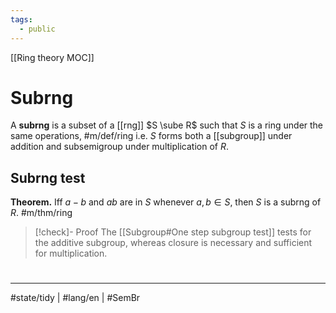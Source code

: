 ```yaml
---
tags:
  - public
---
```

[[Ring theory MOC]]
# Subrng

A **subrng** is a subset of a [[rng]] $S \sube R$ such that $S$ is a ring under the same operations, #m/def/ring
i.e. $S$ forms both a [[subgroup]] under addition and subsemigroup under multiplication of $R$.

## Subrng test

**Theorem.** Iff $a-b$ and $ab$ are in $S$ whenever $a,b \in S$, then $S$ is a subrng of $R$. #m/thm/ring

> [!check]- Proof
> The [[Subgroup#One step subgroup test]] tests for the additive subgroup, whereas closure is necessary and sufficient for multiplication.
> <span class="QED"/>

#
---
#state/tidy | #lang/en | #SemBr
